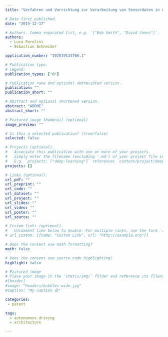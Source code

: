 ```yaml
---
title: "Verfahren und Vorrichtung zur Verarbeitung von Sensordaten in einem Fahrzeug"

# Date first published.
date: "2019-12-17"

# Authors. Comma separated list, e.g. `["Bob Smith", "David Jones"]`.
authors:
  - Luca Parolini
  - Sebastian Schneider

application_number: "102019134766.1"

# Publication type.
# Legend:
publication_types: ["8"]

# Publication name and optional abbreviated version.
publication: ""
publication_short: ""

# Abstract and optional shortened version.
abstract: "ADDME"
abstract_short: ""

# Featured image thumbnail (optional)
image_preview: ""

# Is this a selected publication? (true/false)
selected: false

# Projects (optional).
#   Associate this publication with one or more of your projects.
#   Simply enter the filename (excluding '.md') of your project file in `content/project/`.
#   E.g. `projects: ["deep-learning"]` references `content/project/deep-learning.md`.
projects: []

# Links (optional).
url_pdf: ""
url_preprint: ""
url_code: ""
url_dataset: ""
url_project: ""
url_slides: ""
url_video: ""
url_poster: ""
url_source: ""

# Custom links (optional).
#   Uncomment line below to enable. For multiple links, use the form `[{...}, {...}, {...}]`.
# url_custom: [{name: "Custom Link", url: "http://example.org"}]

# Does the content use math formatting?
math: false

# Does the content use source code highlighting?
highlight: false

# Featured image
# Place your image in the `static/img/` folder and reference its filename below, e.g. `image: "example.jpg"`.
#[header]
#image: "headers/bubbles-wide.jpg"
#caption: "My caption 😄"

categories:
 - patent

tags:
  - autonomous driving
  - architecture

---
```

